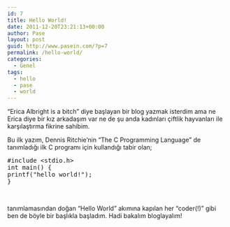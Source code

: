 ```yaml
---
id: 7
title: Hello World!
date: 2011-12-20T23:21:13+00:00
author: Pase
layout: post
guid: http://www.pasein.com/?p=7
permalink: /hello-world/
categories:
  - Genel
tags:
  - hello
  - pase
  - world
---
```

&#8220;Erica Albright is a bitch&#8221; diye başlayan bir blog yazmak isterdim ama ne Erica diye bir kız arkadaşım var ne de şu anda kadınları çiftlik hayvanları ile karşılaştırma fikrine sahibim.

Bu ilk yazım, Dennis Ritchie&#8217;nin &#8220;The C Programming Language&#8221; de tanımladığı ilk C programı için kullandığı tabir olan;

<pre class="brush: c; gutter: true">#include &lt;stdio.h&gt; 
int main() {
printf("hello world!");
}
</pre>

&nbsp;

tanımlamasından doğan &#8220;Hello World&#8221; akımına kapılan her &#8220;coder(!)&#8221; gibi ben de böyle bir başlıkla başladım. Hadi bakalım bloglayalım!